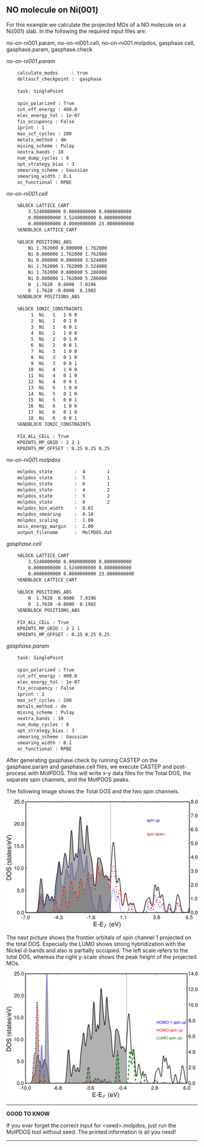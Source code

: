
## NO molecule on Ni(001)

For this example we calculate the projected MOs of a NO molecule on a
Ni(001) slab. In the following the required input files are:

no-on-ni001.param, no-on-ni001.cell, no-on-ni001.molpdos, 
gasphase.cell, gasphase.param, gasphase.check

*no-on-ni001.param*

```
    calculate_modos     : true
    deltascf_checkpoint :  gasphase

    task: SinglePoint

    spin_polarized : True
    cut_off_energy : 400.0
    elec_energy_tol : 1e-07
    fix_occupancy : False
    iprint : 1
    max_scf_cycles : 200
    metals_method : dm
    mixing_scheme : Pulay
    nextra_bands : 10
    num_dump_cycles : 0
    opt_strategy_bias : 3
    smearing_scheme : Gaussian
    smearing_width : 0.1
    xc_functional : RPBE
```

*no-on-ni001.cell*

```
    %BLOCK LATTICE_CART
        3.5240000000 0.0000000000 0.0000000000
        0.0000000000 3.5240000000 0.0000000000
        0.0000000000 0.0000000000 23.0000000000
    %ENDBLOCK LATTICE_CART

    %BLOCK POSITIONS_ABS
        Ni 1.762000 0.000000 1.762000
        Ni 0.000000 1.762000 1.762000
        Ni 0.000000 0.000000 3.524000
        Ni 1.762000 1.762000 3.524000
        Ni 1.762000 0.000000 5.286000
        Ni 0.000000 1.762000 5.286000
        N  1.7620  0.0000  7.0196
        O  1.7620 -0.0000  8.1902
    %ENDBLOCK POSITIONS_ABS

    %BLOCK IONIC_CONSTRAINTS
         1  Ni   1   1 0 0
         2  Ni   1   0 1 0
         3  Ni   1   0 0 1
         4  Ni   2   1 0 0
         5  Ni   2   0 1 0
         6  Ni   2   0 0 1
         7  Ni   3   1 0 0
         8  Ni   3   0 1 0
         9  Ni   3   0 0 1
        10  Ni   4   1 0 0
        11  Ni   4   0 1 0
        12  Ni   4   0 0 1
        13  Ni   5   1 0 0
        14  Ni   5   0 1 0
        15  Ni   5   0 0 1
        16  Ni   6   1 0 0
        17  Ni   6   0 1 0
        18  Ni   6   0 0 1
    %ENDBLOCK IONIC_CONSTRAINTS

    FIX_ALL_CELL : True
    KPOINTS_MP_GRID : 2 2 1
    KPOINTS_MP_OFFSET : 0.25 0.25 0.25
```

*no-on-ni001.molpdos*

```
    molpdos_state        :  4        1
    molpdos_state        :  5        1
    molpdos_state        :  6        1
    molpdos_state        :  4        2
    molpdos_state        :  5        2
    molpdos_state        :  6        2
    molpdos_bin_width    :  0.01
    molpdos_smearing     :  0.10
    molpdos_scaling      :  1.00
    axis_energy_margin   :  2.00
    output_filename      :  MolPDOS.dat
```

*gasphase.cell*

```
    %BLOCK LATTICE_CART
        3.5240000000 0.0000000000 0.0000000000
        0.0000000000 3.5240000000 0.0000000000
        0.0000000000 0.0000000000 23.0000000000
    %ENDBLOCK LATTICE_CART

    %BLOCK POSITIONS_ABS
        N  1.7620  0.0000  7.0196
        O  1.7620 -0.0000  8.1902
    %ENDBLOCK POSITIONS_ABS

    FIX_ALL_CELL : True
    KPOINTS_MP_GRID : 2 2 1
    KPOINTS_MP_OFFSET : 0.25 0.25 0.25
```

*gasphase.param*

```
    task: SinglePoint

    spin_polarized : True
    cut_off_energy : 400.0
    elec_energy_tol : 1e-07
    fix_occupancy : False
    iprint : 1
    max_scf_cycles : 200
    metals_method : dm
    mixing_scheme : Pulay
    nextra_bands : 10
    num_dump_cycles : 0
    opt_strategy_bias : 3
    smearing_scheme : Gaussian
    smearing_width : 0.1
    xc_functional : RPBE
```

After generating gasphase.check by running CASTEP on the gasphase.param
and gasphase.cell files, we execute CASTEP and post-process with
MolPDOS. This will write x-y data files for the Total DOS, the separate
spin channels, and the MolPDOS peaks.

The following image shows the Total DOS and the two spin channels.


![Total DOS and Two Spin Channels](../img/DOS1.png)

The next picture shows the frontier orbitals of spin channel 1 projected
on the total DOS. Especially the LUMO shows strong hybridization with
the Nickel d-bands and also is partially occupied. The left scale refers
to the total DOS, whereas the right y-scale shows the peak height of the
projected MOs.

![Frontier orbitals of spin channel 1 projected on the total DOS](../img/DOS2.png)

------------------------------------------------------------------------

**GOOD TO KNOW**

   If you ever forget the correct input for <seed\>.molpdos, just run the
   MolPDOS tool without seed. The printed information is all you need!

------------------------------------------------------------------------
